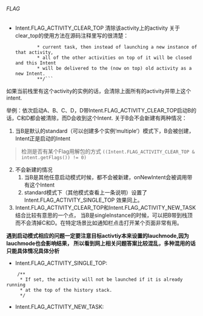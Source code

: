 ###### FLAG
- Intent.FLAG_ACTIVITY_CLEAR_TOP 清除该activity上的activity
关于clear_top的使用方法在源码注释里写的很清楚：
   ```    /** If set, and the activity being launched is already running in the
           * current task, then instead of launching a new instance of that activity,
           * all of the other activities on top of it will be closed and this Intent
           * will be delivered to the (now on top) old activity as a new Intent.
           **/```
 如果当前栈里有这个activity的实例的话，会清除上面所有的activity并带上这个intent.
 
 举例：依次启动A、B、C、D，D带Intent.FLAG_ACTIVITY_CLEAR_TOP启动B的话，C和D都会被清除，而D会收到这个Intent.
 关于B会不会新建有两种情况：
 1. 当B是默认的standard（可以创建多个实例‘multiple’）模式下，B会被创建，Intent正是启动的Intent
 > 检测是否有某个Flag用解包的方式 
 > ```((Intent.FLAG_ACTIVITY_CLEAR_TOP & intent.getFlags()) != 0)```
 2. 不会新建的情况
    1) 当B是其他任意启动模式时候，都不会被新建，onNewIntent会被调用带有这个Intent
    2) standard模式下（其他模式查看上一条说明）设置了Intent.FLAG_ACTIVITY_SINGLE_TOP
效果同上。
 3. Intent.FLAG_ACTIVITY_CLEAR_TOP和Intent.FLAG_ACTIVITY_NEW_TASK结合比较有意思的一个点，
 当B是singleInstance的时候，可以把B带到栈顶而不会清掉C和D。在特定场景比如通知栏点击打开某个页面非常有用。

**遇到启动模式相应的问题一定要注意目标activtiy本来设置的lauchmode,因为lauchmode也会影响结果，
所以看到网上相关问题答案比较混乱，多种混用的话只能具体情况具体分析**
- Intent.FLAG_ACTIVITY_SINGLE_TOP:
```
    /**
     * If set, the activity will not be launched if it is already running
     * at the top of the history stack.
     */
```
- Intent.FLAG_ACTIVITY_NEW_TASK:

